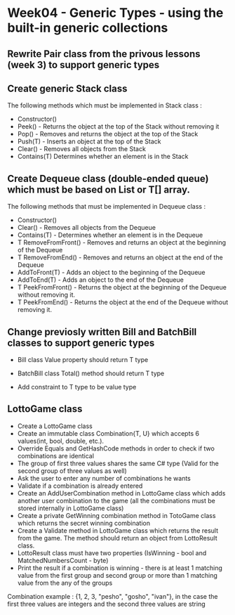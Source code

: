 
# Week04 - Generic Types - using the built-in generic collections

## Rewrite Pair class from the privous lessons (week 3) to support generic types

## Create generic Stack class
The following methods which must be implemented in Stack<T> class :
* Constructor()
* Peek() - Returns the object at the top of the Stack<T> without removing it
* Pop()	- Removes and returns the object at the top of the Stack<T>
* Push(T) - Inserts an object at the top of the Stack<T>
* Clear()	- Removes all objects from the Stack<T>
* Contains(T) Determines whether an element is in the Stack<T>

## Create Dequeue class (double-ended queue) which must be based on List<T> or T[] array.
The following methods that must be implemented in Dequeue<T> class :

* Constructor()
* Clear()	- Removes all objects from the Dequeue<T>
* Contains(T) - Determines whether an element is in the Dequeue<T>	
* T RemoveFromFront() - Removes and returns an object at the beginning of the Dequeue<T>
* T RemoveFromEnd() - Removes and returns an object at the end of the Dequeue<T>
* AddToFront(T) - Adds an object to the beginning of the Dequeue<T>
* AddToEnd(T) - Adds an object to the end of the Dequeue<T>
* T PeekFromFront()	- Returns the object at the beginning of the Dequeue<T> without removing it.
* T PeekFromEnd()	- Returns the object at the end of the Dequeue<T> without removing it.


## Change previosly written Bill and BatchBill classes to support generic types

* Bill<T> class Value property should return T type

* BatchBill<T> class Total() method should return T type

* Add constraint to T type to be value type

## LottoGame class

* Create a LottoGame class
* Create an immutable class Combination{T, U} which accepts 6 values(int, bool, double, etc.).
* Override Equals and GetHashCode methods in order to check if two combinations are identical
* The group of first three values shares the same C# type (Valid for the second group of three values as well)
* Ask the user to enter any number of combinations he wants
* Validate if a combination is already entered
* Create an AddUserCombination method in LottoGame class which adds another user combination to the game (all the combinations must be stored internally in LottoGame class) 
* Create a private GetWinning combination method in TotoGame class which returns the secret winning combination
* Create a Validate method in LottoGame class which returns the result from the game. The method should return an object from LottoResult class. 
* LottoResult class must have two properties (IsWinning - bool and MatchedNumbersCount - byte)
* Print the result if a combination is winning - there is at least 1 matching value from the first group and second group or more than 1 matching value from the any of the groups

Combination example :
{1, 2, 3, "pesho", "gosho", "ivan"}, in the case the first three values are integers and the second three values are string



